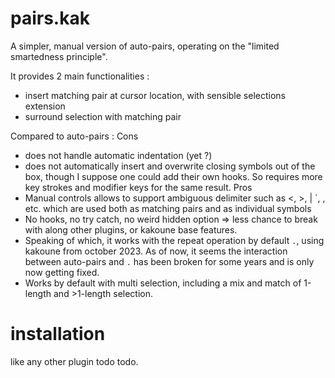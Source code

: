 # pairs.kak
A simpler, manual version of auto-pairs, operating on the "limited smartedness principle".

It provides 2 main functionalities :
- insert matching pair at cursor location, with sensible selections extension
- surround selection with matching pair

Compared to auto-pairs :
Cons
- does not handle automatic indentation (yet ?)
- does not automatically insert and overwrite closing symbols out of the box, though I suppose one could add their own hooks. So requires more key strokes and modifier keys for the same result.
Pros
- Manual controls allows to support ambiguous delimiter such as <, >, | `, <ret>, <space> etc. which are used both as matching pairs and as individual symbols
- No hooks, no try catch, no weird hidden option => less chance to break with along other plugins, or kakoune base features.
- Speaking of which, it works with the repeat operation by default `.`, using kakoune from october 2023. As of now, it seems the interaction between auto-pairs and `.` has been broken for some years and is only now getting fixed.
- Works by default with multi selection, including a mix and match of 1-length and >1-length selection.

# installation
like any other plugin
todo todo.
